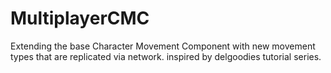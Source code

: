 # MultiplayerCMC
Extending the base Character Movement Component with new movement types that are replicated via network.
inspired by delgoodies tutorial series.
